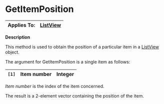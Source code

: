 




<h1 class="heading"><span class="name">GetItemPosition</span></h1>

| Applies To: | [ListView](../a-z/listview.md) |
| --- | ---  |


**Description**


This method is used to obtain the position of a particular item in a [ListView](../a-z/listview.md) object.


The argument for GetItemPosition is a single item as follows:


| `[1]` | Item number | Integer |
| --- | --- | ---  |


*Item number* is the index of the item concerned.


The result is a 2-element vector containing the position of the item.



